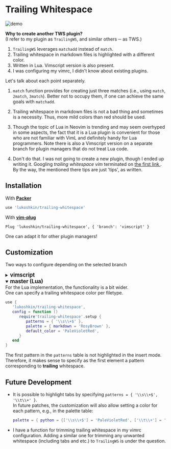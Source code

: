 # Trailing Whitespace

![demo](./demo.gif)

**Why to create another TWS plugin?**  
(I refer to my plugin as `TrailingWS`, and similar others ─ as TWS.)
 <!-- 'and' is used ↑ here as 'while' -->

1. `TrailingWS` leverages `matchadd` instead of `match`.
1. Trailing whitespace in markdown files is highlighted with a different color.
1. Written in Lua. Vimscript version is also present.
1. I was configuring my vimrc, I didn't know about existing plugins.

Let's talk about each point separately.

1. `match` function provides for creating just three matches (i.e., using
   `match`, `2match`, `3match`). Better not to occupy them, if one can achieve
   the same goals with `matchadd`.

1. Trailing whitespace in markdown files is not a bad thing and sometimes is a
   necessity. Thus, more mild colors than red should be used.

1. Though the topic of Lua in Neovim is trending and may seem overhyped in some
   aspects, the fact that it is a Lua plugin is convenient for those who are
   not familiar with VimL and definitely handy for Lua programmers. Note there
   is also a Vimscript version on a separate branch for plugin managers that do
   not treat Lua code.

1. Don't do that. I was not going to create a new plugin, though I ended up
   writing it. Googling _trailing whitespace vim_ terminated on [the first link
   ](https://vim.fandom.com/wiki/Remove_unwanted_spaces). By the way, the
   mentioned there tips are just 'tips', as written.


## Installation

With [**Packer**](https://github.com/wbthomason/packer.nvim)

```lua
use 'lukoshkin/trailing-whitespace'
```

With [**vim-plug**](https://github.com/junegunn/vim-plug)

```vim
Plug 'lukoshkin/trailing-whitespace', { 'branch': 'vimscript' }
```

One can adapt it for other plugin managers!


## Customization

Two ways to configure depending on the selected branch
<!-- Omitting a punctuation at the end emphasizes the direction of meaning -->

<details>
<summary><Big><b>vimscript</b></Big></summary>
Note you must specify both `ctermbg` and `guibg` values, even if you don't
care about one of them. <br> Specifying other than `bg` keys has no effect.

```vim
let g:tws_pattern = '\s\+$'
let g:tws_color_md = { 'ctermbg': 138, 'guibg': 'RosyBrown' }
let g:tws_color_any = { 'ctermbg': 211, 'guibg': 'PaleVioletRed' }
```
</details>

<details open>
<summary><Big><b>master (Lua)</b></Big></summary>
For the Lua implementation, the functionality is a bit wider. <br> One can
specify a trailing whitespace color per filetype.

```lua
use {
   'lukoshkin/trailing-whitespace',
   config = function ()
      require'trailing-whitespace'.setup {
         patterns = { '\\s\\+$' },
         palette = { markdown = 'RosyBrown' },
         default_color = 'PaleVioletRed',
      }
   end
}
```

The first pattern in the `patterns` table is not highlighted in the insert
mode. Therefore, it makes sense to specify as the first element a pattern
corresponding to **trailing** whitespace.
</details>


## Future Development

* It is possible to highlight tabs by specifying `patterns = { '\\s\\+$',
  '\\t\\+' }`. <br> In future patches, the customization will also allow
  setting a color for each pattern, e.g., in the palette table:

   ```lua
   palette = { python = {['\\s\\+$'] = 'PaleVioletRed', ['\\t\\+'] = 'plum4'} }
   ```

* I have a function for trimming trailing whitespace in my vimrc configuration.
  Adding a similar one for trimming any unwanted whitespace (including tabs and
  etc.) to `TrailingWS` is under the question.
